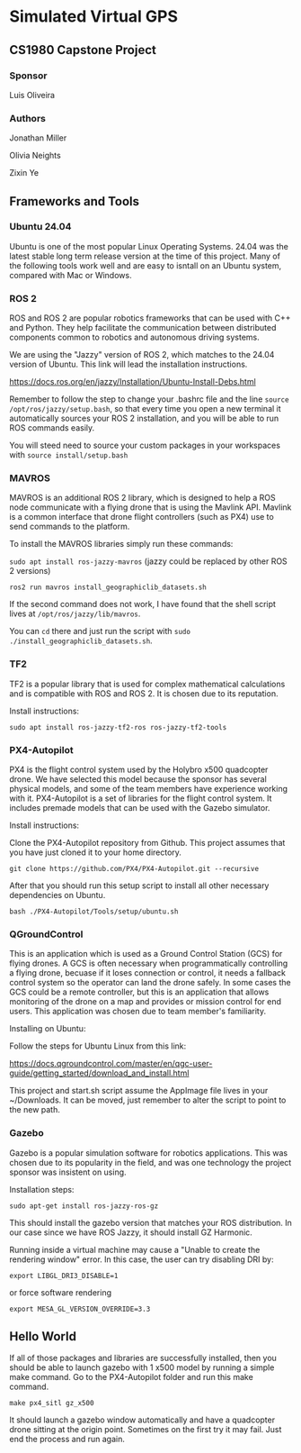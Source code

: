 # Simulated Virtual GPS

## CS1980 Capstone Project 

### Sponsor 

Luis Oliveira 

### Authors

Jonathan Miller 

Olivia Neights 

Zixin Ye

## Frameworks and Tools 

### Ubuntu 24.04

    
Ubuntu is one of the most popular Linux Operating Systems. 24.04 was the latest stable long term release version at the time of this project. Many of the following tools work well and are easy to isntall on an Ubuntu system, compared with Mac or Windows.    

### ROS 2

ROS and ROS 2 are popular robotics frameworks that can be used with C++ and Python. They help facilitate the communication between distributed components common to robotics and autonomous driving systems.  

We are using the "Jazzy" version of ROS 2, which matches to the 24.04 version of Ubuntu. This link will lead the installation instructions. 

https://docs.ros.org/en/jazzy/Installation/Ubuntu-Install-Debs.html

Remember to follow the step to change your .bashrc file and the line `source /opt/ros/jazzy/setup.bash`, so that every time you open a new terminal it automatically sources your ROS 2 installation, and you will be able to run ROS commands easily. 

You will steed need to source your custom packages in your workspaces with `source install/setup.bash`

### MAVROS

MAVROS is an additional ROS 2 library, which is designed to help a ROS node communicate with a flying drone that is using the Mavlink API. Mavlink is a common interface that drone flight controllers (such as PX4) use to send commands to the platform.  

To install the MAVROS libraries simply run these commands:

`sudo apt install ros-jazzy-mavros`    (jazzy could be replaced by other ROS 2 versions)

`ros2 run mavros install_geographiclib_datasets.sh`

If the second command does not work, I have found that the shell script lives at `/opt/ros/jazzy/lib/mavros`. 

You can `cd` there and just run the script with `sudo ./install_geographiclib_datasets.sh`.

### TF2

TF2 is a popular library that is used for complex mathematical calculations and is compatible with ROS and ROS 2. It is chosen due to its reputation. 

Install instructions:

`sudo apt install ros-jazzy-tf2-ros ros-jazzy-tf2-tools`

### PX4-Autopilot

PX4 is the flight control system used by the Holybro x500 quadcopter drone. We have selected this model because the sponsor has several physical models, and some of the team members have experience working with it. 
PX4-Autopilot is a set of libraries for the flight control system. It includes premade models that can be used with the Gazebo simulator.

Install instructions:

Clone the PX4-Autopilot repository from Github. This project assumes that you have just cloned it to your home directory. 

`git clone https://github.com/PX4/PX4-Autopilot.git --recursive`

After that you should run this setup script to install all other necessary dependencies on Ubuntu.

`bash ./PX4-Autopilot/Tools/setup/ubuntu.sh`

### QGroundControl

This is an application which is used as a Ground Control Station (GCS) for flying drones. A GCS is often necessary when programmatically controlling a flying drone, becuase if it loses connection or control, it needs a fallback control system so the operator can land the drone safely. In some cases the GCS could be a remote controller, but this is an application that allows monitoring of the drone on a map and provides or mission control for end users. This application was chosen due to team member's familiarity. 

Installing on Ubuntu:

Follow the steps for Ubuntu Linux from this link: 

https://docs.qgroundcontrol.com/master/en/qgc-user-guide/getting_started/download_and_install.html

This project and start.sh script assume the AppImage file lives in your ~/Downloads. It can be moved, just remember to alter the script to point to the new path.

### Gazebo 

Gazebo is a popular simulation software for robotics applications. This was chosen due to its popularity in the field, and was one technology the project sponsor was insistent on using. 

Installation steps:

`sudo apt-get install ros-jazzy-ros-gz`

This should install the gazebo version that matches your ROS distribution. In our case since we have ROS Jazzy, it should install GZ Harmonic.

Running inside a virtual machine may cause a "Unable to create the rendering window" error. In this case, the user can try disabling DRI by:

`export LIBGL_DRI3_DISABLE=1`

or force software rendering

`export MESA_GL_VERSION_OVERRIDE=3.3`

## Hello World 

If all of those packages and libraries are successfully installed, then you should be able to launch gazebo with 1 x500 model by running a simple make command. 
Go to the PX4-Autopilot folder and run this make command.

`make px4_sitl gz_x500`

It should launch a gazebo window automatically and have a quadcopter drone sitting at the origin point. 
Sometimes on the first try it may fail. Just end the process and run again. 





